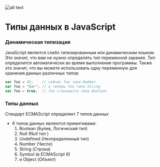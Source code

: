 ![alt text](http://blog.seolib.ru/wp-content/uploads/2015/05/logo-javascript.png)
# Типы данных в JavaScript

### Динамическая типизация
JavaScript является слабо типизированным или динамическим языком. Это значит, что вам не нужно определять тип переменной заранее. Тип определится автоматически во время выполнения программы. Также это значит, что вы можете использовать одну переменную для хранения данных различных типов:
```javascript
var foo = 42;    // сейчас foo типа Number
var foo = "bar"; // а теперь foo типа String
var foo = true;  // foo становится типа Boolean
```
### Типы данных

Стандарт ECMAScript определяет 7 типов данных

* 6 типов данных являются примитивами:
   1. Boolean (Булев, Логический тип)
   2. Null (Null тип )
   3. Undefined (Неопределенный тип)
   4. Number (Число)
   5. String (Строка)
   6. Symbol (в ECMAScript 6)
   7. и Object (Объект)
   
